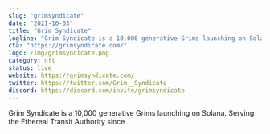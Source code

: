 ```yaml
---
slug: "grimsyndicate"
date: "2021-10-03"
title: "Grim Syndicate"
logline: "Grim Syndicate is a 10,000 generative Grims launching on Solana. Serving the Ethereal Transit Authority since"
cta: "https://grimsyndicate.com/"
logo: /img/grimsyndicate.png
category: nft
status: live
website: https://grimsyndicate.com/
twitter: https://twitter.com/Grim__Syndicate
discord: https://discord.com/invite/grimsyndicate
---
```


Grim Syndicate is a 10,000 generative Grims launching on Solana. Serving the Ethereal Transit Authority since
